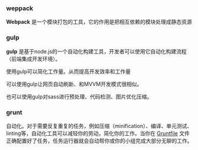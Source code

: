 ### weppack

**Webpack** 是一个模块打包的工具，它的作用是把相互依赖的模块处理成静态资源

### gulp

**gulp** 是基于node.js的一个自动化构建工具，开发者可以使用它自动化构建流程（前端集成开发环境）。

使用gulp可以简化工作量。从而提高开发效率和工作量

可以使用gulp让网页自动刷新、和MVVM开发模式很相似。

也可以使用gulp对sass进行预处理、代码检测、图片优化压缩。

### grunt 

自动化。对于需要反复重复的任务，例如压缩（minification）、编译、单元测试、linting等，自动化工具可以减轻你的劳动，简化你的工作。当你在 [Gruntfile](https://www.gruntjs.net/sample-gruntfile) 文件正确配置好了任务，任务运行器就会自动帮你或你的小组完成大部分无聊的工作。


